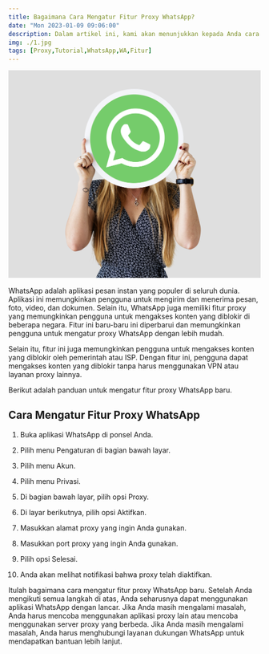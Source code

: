 ```yaml
---
title: Bagaimana Cara Mengatur Fitur Proxy WhatsApp?
date: "Mon 2023-01-09 09:06:00"
description: Dalam artikel ini, kami akan menunjukkan kepada Anda cara mengatur fitur proxy WhatsApp. Setelah mengikuti ini, Anda dapat menggunakan WhatsApp dengan lancar.
img: ./1.jpg
tags: [Proxy,Tutorial,WhatsApp,WA,Fitur]
---
```


![Bagaimana Cara Mengatur Fitur Proxy WhatsApp?](1.jpg)

WhatsApp adalah aplikasi pesan instan yang populer di seluruh dunia. Aplikasi ini memungkinkan pengguna untuk mengirim dan menerima pesan, foto, video, dan dokumen. Selain itu, WhatsApp juga memiliki fitur proxy yang memungkinkan pengguna untuk mengakses konten yang diblokir di beberapa negara. Fitur ini baru-baru ini diperbarui dan memungkinkan pengguna untuk mengatur proxy WhatsApp dengan lebih mudah.

Selain itu, fitur ini juga memungkinkan pengguna untuk mengakses konten yang diblokir oleh pemerintah atau ISP. Dengan fitur ini, pengguna dapat mengakses konten yang diblokir tanpa harus menggunakan VPN atau layanan proxy lainnya.

Berikut adalah panduan untuk mengatur fitur proxy WhatsApp baru.

## Cara Mengatur Fitur Proxy WhatsApp

1. Buka aplikasi WhatsApp di ponsel Anda.

2. Pilih menu Pengaturan di bagian bawah layar.

3. Pilih menu Akun.

4. Pilih menu Privasi.

5. Di bagian bawah layar, pilih opsi Proxy.

6. Di layar berikutnya, pilih opsi Aktifkan.

7. Masukkan alamat proxy yang ingin Anda gunakan.

8. Masukkan port proxy yang ingin Anda gunakan.

9. Pilih opsi Selesai.

10. Anda akan melihat notifikasi bahwa proxy telah diaktifkan.

Itulah bagaimana cara mengatur fitur proxy WhatsApp baru. Setelah Anda mengikuti semua langkah di atas, Anda seharusnya dapat menggunakan aplikasi WhatsApp dengan lancar. Jika Anda masih mengalami masalah, Anda harus mencoba menggunakan aplikasi proxy lain atau mencoba menggunakan server proxy yang berbeda. Jika Anda masih mengalami masalah, Anda harus menghubungi layanan dukungan WhatsApp untuk mendapatkan bantuan lebih lanjut.